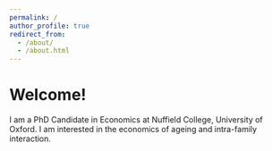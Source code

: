 ```yaml
---
permalink: /
author_profile: true
redirect_from: 
  - /about/
  - /about.html
---
```



Welcome!
======
I am a PhD Candidate in Economics at Nuffield College, University of Oxford. I am interested in the economics of ageing and intra-family interaction.
